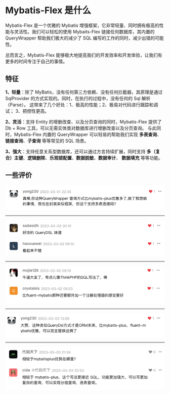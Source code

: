 # Mybatis-Flex 是什么

Mybatis-Flex 是一个优雅的 Mybatis 增强框架，它非常轻量、同时拥有极高的性能与灵活性。我们可以轻松的使用 Mybaits-Flex 链接任何数据库，其内置的
QueryWrapper<Badge type="tip" text="^亮点" /> 帮助我们极大的减少了 SQL 编写的工作的同时，减少出错的可能性。

总而言之，Mybatis-Flex 能够极大地提高我们的开发效率和开发体验，让我们有更多的时间专注于自己的事情。


## 特征

**1、轻量**：除了 MyBatis，没有任何第三方依赖<Badge type="tip" text="轻依赖" />、没有任何拦截器，其原理是通过 SqlProvider 的方式实现的<Badge type="tip" text="轻实现" />。同时，在执行的过程中，没有任何的 Sql 解析（Parse）<Badge type="tip" text="轻运行" />。
这带来了几个好处：1、极高的性能；2、极易对代码进行跟踪和调试； 3、把控性更高。


**2、灵活**：支持 Entity 的增删改查、以及分页查询的同时，Mybatis-Flex 提供了 Db + Row<Badge type="tip" text="^灵活" /> 工具，可以无需实体类对数据库进行增删改查以及分页查询。
与此同时，Mybatis-Flex 内置的 QueryWrapper<Badge type="tip" text="^灵活" /> 可以轻易的帮助我们实现 **多表查询**、**链接查询**、**子查询** 等等常见的 SQL 场景。


**3、强大**：支持任意关系型数据库，还可以通过方言持续扩展，同时支持 **多（复合）主键**、**逻辑删除**、**乐观锁配置**、**数据脱敏**、**数据审计**、
**数据填充** 等等功能。


## 一些评价


![](../assets/images/comments/01.png)

---

![](../assets/images/comments/02.png)

---

![](../assets/images/comments/03.png)

--- 

![](../assets/images/comments/04.png)

--- 

![](../assets/images/comments/05.png)


